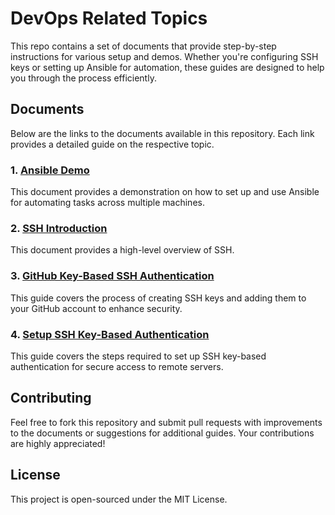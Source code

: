 # DevOps Related Topics

This repo contains a set of documents that provide step-by-step instructions for various setup and demos. Whether you're configuring SSH keys or setting up Ansible for automation, these guides are designed to help you through the process efficiently.

## Documents

Below are the links to the documents available in this repository. Each link provides a detailed guide on the respective topic.

### 1. [Ansible Demo](Ansible%20Demo.md)
This document provides a demonstration on how to set up and use Ansible for automating tasks across multiple machines.

### 2. [SSH Introduction](ssh.md)

This document provides a high-level overview of SSH.

### 3. [GitHub Key-Based SSH Authentication](GitHub%20Key-Based%20SSH%20Authentication.md)
This guide covers the process of creating SSH keys and adding them to your GitHub account to enhance security.

### 4. [Setup SSH Key-Based Authentication](Setup%20SSH%20Key-Based%20Authentication.md)
This guide covers the steps required to set up SSH key-based authentication for secure access to remote servers.

## Contributing

Feel free to fork this repository and submit pull requests with improvements to the documents or suggestions for additional guides. Your contributions are highly appreciated!

## License

This project is open-sourced under the MIT License.
